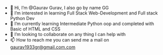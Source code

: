 - 👋 Hi, I’m @Gaurav Gurav, I also go by name GG
- 👀 I’m interested in learning Full Stack Web-Development and Full stack Python Dev
- 🌱 I’m currently learning Intermediate Python oop and completed with Basic of HTML and CSS
- 💞️ I’m looking to collaborate on any thing I can help with
- 📫 How to reach me you can send me a mail on gaurav1933gr@gmail.com.com

<!---
Aximo1933/Aximo1933 is a ✨ special ✨ repository because its `README.md` (this file) appears on your GitHub profile.
You can click the Preview link to take a look at your changes.
--->
